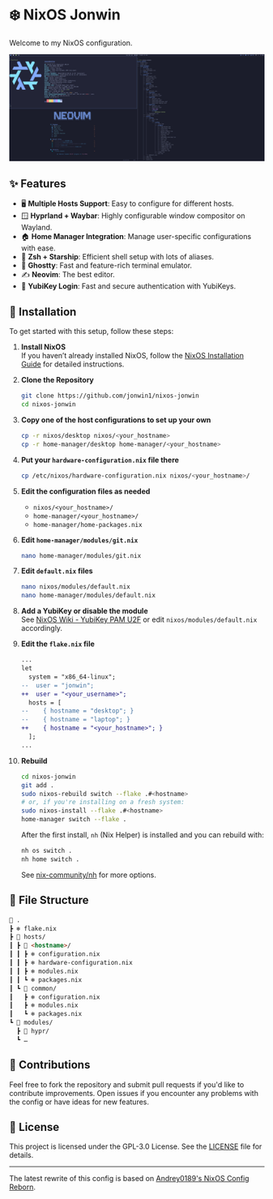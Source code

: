 # ❄️ NixOS Jonwin

Welcome to my NixOS configuration.

![screenshot](./screenshots/screenshot1.png)

## ✨ Features

- 🖥️ **Multiple Hosts Support**: Easy to configure for different hosts.
- 🪟 **Hyprland + Waybar**: Highly configurable window compositor on Wayland.
- 🏠 **Home Manager Integration**: Manage user-specific configurations with ease.
- 🐚 **Zsh + Starship**: Efficient shell setup with lots of aliases.
- 👻 **Ghostty**: Fast and feature-rich terminal emulator.
- ✍️ **Neovim**: The best editor.
- 🔑 **YubiKey Login**: Fast and secure authentication with YubiKeys.

## 🚀 Installation

To get started with this setup, follow these steps:

1. **Install NixOS**  
   If you haven’t already installed NixOS, follow the [NixOS Installation Guide](https://nixos.org/manual/nixos/stable/#sec-installation) for detailed instructions.

2. **Clone the Repository**  

    ```bash
    git clone https://github.com/jonwin1/nixos-jonwin
    cd nixos-jonwin
    ```

3. **Copy one of the host configurations to set up your own**  

    ```bash
    cp -r nixos/desktop nixos/<your_hostname>
    cp -r home-manager/desktop home-manager/<your_hostname>
    ```

4. **Put your `hardware-configuration.nix` file there**  

    ```bash
    cp /etc/nixos/hardware-configuration.nix nixos/<your_hostname>/
    ```

5. **Edit the configuration files as needed**  
   - `nixos/<your_hostname>/`
   - `home-manager/<your_hostname>/`
   - `home-manager/home-packages.nix`

6. **Edit `home-manager/modules/git.nix`**  

    ```bash
    nano home-manager/modules/git.nix
    ```

7. **Edit `default.nix` files**  

    ```bash
    nano nixos/modules/default.nix
    nano home-manager/modules/default.nix
    ```

8. **Add a YubiKey or disable the module**  
   See [NixOS Wiki - YubiKey PAM U2F](https://wiki.nixos.org/wiki/Yubikey#pam_u2f) or edit `nixos/modules/default.nix` accordingly.

9. **Edit the `flake.nix` file**  

    ```diff
    ...
    let
      system = "x86_64-linux";
    --  user = "jonwin";
    ++  user = "<your_username>";
      hosts = [
    --    { hostname = "desktop"; }
    --    { hostname = "laptop"; }
    ++    { hostname = "<your_hostname>"; }
      ];
    ...
    ```

10. **Rebuild**  

    ```bash
    cd nixos-jonwin
    git add .
    sudo nixos-rebuild switch --flake .#<hostname>
    # or, if you're installing on a fresh system:
    sudo nixos-install --flake .#<hostname>
    home-manager switch --flake .
    ```

    After the first install, `nh` (Nix Helper) is installed and you can rebuild with:

    ```bash
    nh os switch .
    nh home switch .
    ```

    See [nix-community/nh](https://github.com/nix-community/nh) for more options.

## 📂 File Structure

```markdown
📂 .
┣ ❄️ flake.nix
┣ 📂 hosts/
┃ ┣ 📂 <hostname>/
┃ ┃ ┣ ❄️ configuration.nix
┃ ┃ ┣ ❄️ hardware-configuration.nix
┃ ┃ ┣ ❄️ modules.nix
┃ ┃ ┗ ❄️ packages.nix
┃ ┗ 📂 common/
┃   ┣ ❄️ configuration.nix
┃   ┣ ❄️ modules.nix
┃   ┗ ❄️ packages.nix
┗ 📂 modules/
  ┣ 📂 hypr/
  ┗ …
```

## 🤝 Contributions

Feel free to fork the repository and submit pull requests if you'd like to contribute improvements. Open issues if you encounter any problems with the config or have ideas for new features.

## 📜 License

This project is licensed under the GPL-3.0 License. See the [LICENSE](LICENSE) file for details.

---

The latest rewrite of this config is based on [Andrey0189's NixOS Config Reborn](https://github.com/Andrey0189/nixos-config-reborn).
